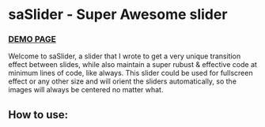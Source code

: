 saSlider - Super Awesome slider
========

### [DEMO PAGE](http://yaireo.github.io/saSlider)


Welcome to saSlider, a slider that I wrote to get a very unique transition effect between slides, while also maintain a super rubust & effective code at minimum lines of code, like always.
This slider could be used for fullscreen effect or any other size and will orient the sliders automatically, so the images will always be centered no matter what.



## How to use:

